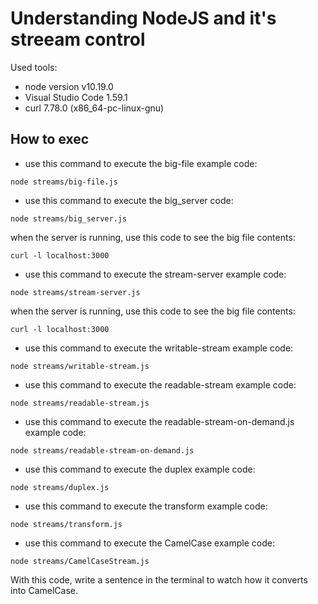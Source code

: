 # Understanding NodeJS and it's streeam control

Used tools:
- node version v10.19.0
- Visual Studio Code 1.59.1
- curl 7.78.0 (x86_64-pc-linux-gnu)

## How to exec

- use this command to execute the big-file example code:

`node streams/big-file.js`

- use this command to execute the big_server code:

`node streams/big_server.js`

when the server is running, use this code to see the big file contents:

`curl -l localhost:3000`

- use this command to execute the stream-server example code:

`node streams/stream-server.js`

when the server is running, use this code to see the big file contents:

`curl -l localhost:3000`

- use this command to execute the writable-stream example code:

`node streams/writable-stream.js`

- use this command to execute the readable-stream example code:

`node streams/readable-stream.js `

- use this command to execute the readable-stream-on-demand.js example code:

`node streams/readable-stream-on-demand.js`

- use this command to execute the duplex example code:

`node streams/duplex.js`

- use this command to execute the transform example code:

`node streams/transform.js`

- use this command to execute the CamelCase example code:

`node streams/CamelCaseStream.js`

With this code, write a sentence in the terminal to watch how it converts into CamelCase.
